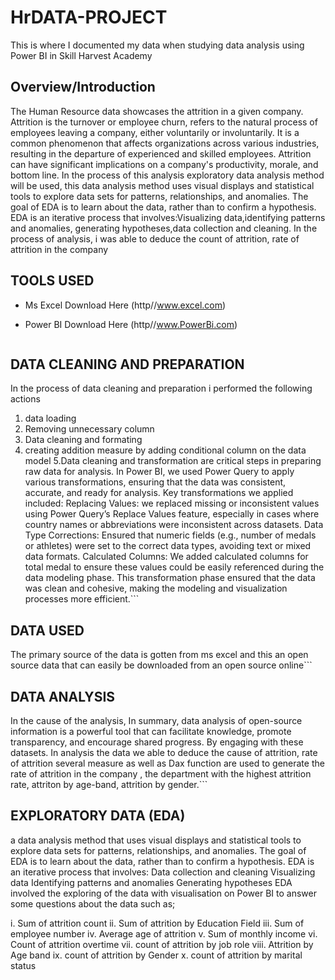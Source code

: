 # HrDATA-PROJECT
This is where I documented my data when studying data analysis  using Power BI in Skill Harvest Academy
## Overview/Introduction
The Human Resource data showcases the attrition in a given company.
Attrition is the turnover or employee churn, refers to the natural process of employees leaving a company, either voluntarily or involuntarily. It is a common phenomenon that affects organizations across various industries, resulting in the departure of experienced and skilled employees. Attrition can have significant implications on a company's productivity, morale, and bottom line.
In the process of this analysis exploratory data analysis method will be used, this data analysis method uses visual displays and statistical tools to explore data sets for patterns, relationships, and anomalies. The goal of EDA is to learn about the data, rather than to confirm a hypothesis. 
EDA is an iterative process that involves:Visualizing data,identifying patterns and anomalies, generating hypotheses,data collection and cleaning.
In the process of analysis, i was able to deduce the count of attrition, rate of attrition in the company
## TOOLS USED
*	Ms Excel Download Here (http//www.excel.com)
* Power BI Download Here (http//www.PowerBi.com)

   ```
 ## DATA CLEANING AND PREPARATION
In the process of data cleaning and preparation i performed the following actions
1. data loading
2. Removing unnecessary column
3. Data cleaning and formating
4. creating addition measure by adding conditional column on the data model
5.Data cleaning and transformation are critical steps in preparing raw data for analysis.
In Power BI, we used Power Query to apply various transformations, ensuring that the data was consistent, accurate, and ready for analysis.
Key transformations we applied included: Replacing Values:  we replaced missing or inconsistent values using Power Query’s Replace Values feature, especially in cases where country names or abbreviations were inconsistent across datasets.
Data Type Corrections: Ensured that numeric fields (e.g., number of medals or athletes) were set to the correct data types, avoiding text or mixed data formats.
Calculated Columns: We added calculated columns for total medal to ensure these values could be easily referenced during the data modeling phase.
This transformation phase ensured that the data was clean and cohesive, making the modeling and visualization processes more efficient.```

## DATA USED
The primary source of the data is gotten from ms excel and this an open source data that can easily be downloaded from an open source online```
## DATA ANALYSIS
In the cause of the analysis, 
In summary, data analysis of open-source information is a powerful tool that can facilitate knowledge, promote transparency, and encourage shared progress. By engaging with these datasets.
In analysis the data we able to deduce the cause of attrition, rate of attrition several measure as well as Dax function are used to generate the rate of attrition in the company , the department with the highest attrition rate, attriton by age-band, attrition by gender.```
## EXPLORATORY DATA (EDA)
 a data analysis method that uses visual displays and statistical tools to explore data sets for patterns, relationships, and anomalies. The goal of EDA is to learn about the data, rather than to confirm a hypothesis. 
EDA is an iterative process that involves:
Data collection and cleaning
Visualizing data
Identifying patterns and anomalies
Generating hypotheses
EDA involved the exploring of the data  with visualisation on Power BI to answer some questions about the data such as;

i. Sum of attrition count
ii. Sum of attrition by Education Field
iii. Sum of employee number
iv. Average age of attrition
v. Sum of monthly income
vi. Count of attrition overtime
vii. count of attrition by job role
viii. Attrition by Age band
ix. count of attrition by Gender
x. count of attrition by marital status

